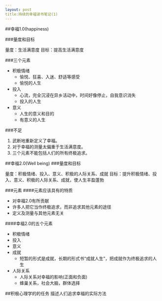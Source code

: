 ```yaml
---
layout: post
title:持续的幸福读书笔记(1)
---
```




##幸福1.0(happiness)

###量度和目标


量度：生活满意度
目标：提高生活满意度


###三个元素

- 积极情绪
	+ 愉悦、狂喜、入迷、舒适等感受
	+ 愉悦的人生
- 投入
	+ 心流，完全沉浸在异乡活动中，时间好像停止，自我意识消失
	+ 投入的人生
- 意义
	+ 人生的意义和目的
	+ 有意义的人生

###不足

1. 武断地重新定义了幸福。
2. 对于幸福的测量太偏重于生活满意度。
3. 三个元素不能包括人们的所有终极追求。


##幸福2.0(Well being)
###量度和目标

量度：积极情绪、投入、意义、积极的人际关系、成就
目标：提升积极情绪、投入、意义、积极的人际关系、成就，使人生丰盈蓬勃

###元素
####元素应该具有的特质
- 对幸福2.0有所贡献
- 许多人把它当作终极追求，而非追求其他元素的途径
- 定义及测量与其他元素无关
	
####幸福2.0的五个元素
- 积极情绪
- 投入
- 意义
- 成就
 	+ 短暂的形式是成就，长期的形式书“成就人生”，把成就作为终极追求的人生
- 人际关系
	+ 人际关系对幸福的影响(正面和负面)
	+ 蜂巢关系，社会大脑，群体选择

##积极心理学的的任务
描述人们追求幸福的实际方法